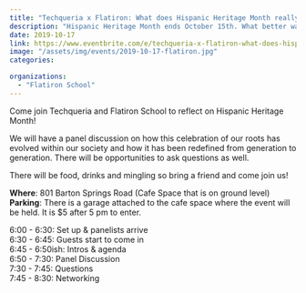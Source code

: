```yaml
---
title: "Techqueria x Flatiron: What does Hispanic Heritage Month really mean?"
description: "Hispanic Heritage Month ends October 15th. What better way to celebrate and reflect on what it means than to hear from the local community?"
date: 2019-10-17
link: https://www.eventbrite.com/e/techqueria-x-flatiron-what-does-hispanic-heritage-month-really-mean-tickets-74494851105?aff=ebdssbdestsearch/
image: "/assets/img/events/2019-10-17-flatiron.jpg"
categories:

organizations:
  - "Flatiron School"
---
```


Come join Techqueria and Flatiron School to reflect on Hispanic Heritage Month!

We will have a panel discussion on how this celebration of our roots has evolved within our society and how it has been redefined from generation to generation. There will be opportunities to ask questions as well.

There will be food, drinks and mingling so bring a friend and come join us!

**Where**: 801 Barton Springs Road (Cafe Space that is on ground level)\
**Parking**: There is a garage attached to the cafe space where the event will be held. It is $5 after 5 pm to enter.

6:00 - 6:30: Set up & panelists arrive\
6:30 - 6:45: Guests start to come in\
6:45 - 6:50ish: Intros & agenda\
6:50 - 7:30: Panel Discussion\
7:30 - 7:45: Questions\
7:45 - 8:30: Networking
